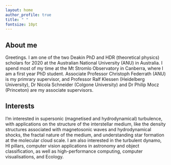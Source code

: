 ```yaml
---
layout: home
author_profile: true
title: " "
fontsize: 10pt
---
```


## About me
Greetings. I am one of the two Deakin PhD and HDR (theoretical physics) scholars for 2020 at the Australian National University (ANU) in Australia. I spend most of my time at the Mt Stromlo Observatory in Canberra, where I am a first year PhD student. Associate Professor Christoph Federrath (ANU) is my primrary supervisor, and Professor Ralf Klessen (Heidelberg University), Dr Nicola Schneider (Colgone University) and Dr Philip Mocz (Princeton) are my associate supervisors.

## Interests
I’m interested in supersonic (magnetised and hydrodynamical) turbulence, with applications on the structure of the interstellar medium, like the density structures associated with magnetosonic waves and hydrodynamical shocks, the fractal nature of the medium, and understanding star formation at the molecular cloud scale. I am also interested in the turbulent dynamo, HI pillars, computer vision applications in astronomy and object classification, as well as high-performance computing, computer visualisations, and Ecology.
